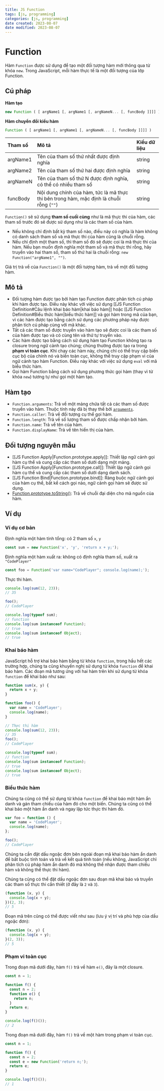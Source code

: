 ```yaml
---
title: JS Function
tags: [js, programming]
categories: [js, programming]
date created: 2023-08-07
date modified: 2023-08-07
---
```


# Function

Hàm `Function` được sử dụng để tạo một đối tượng hàm mới thông qua từ khóa `new`. Trong JavaScript, mỗi hàm thực tế là một đối tượng của lớp Function.

## Cú pháp

**Hàm tạo**

```js
new Function ( [ argName1 [, argName1 [, argNameN... [, funcBody ]]]] )
```

**Hàm chuyển đổi kiểu hàm**

```js
Function ( [ argName1 [, argName1 [, argNameN... [, funcBody ]]]] )
```

| Tham số   | Mô tả                                                         | Kiểu dữ liệu |
| :-------- | :----------------------------------------------------------- | :----------- |
| argName1  | Tên của tham số thứ nhất được định nghĩa                        | string       |
| argName2  | Tên của tham số thứ hai được định nghĩa                         | string       |
| argNameN  | Tên của tham số thứ N được định nghĩa, có thể có nhiều tham số | string       |
| funcBody  | Nội dung chính của hàm, tức là mã thực thi bên trong hàm, mặc định là chuỗi rỗng (`""`) | string       |

`Function()` sẽ sử dụng **tham số cuối cùng** như là mã thực thi của hàm, các tham số trước đó sẽ được sử dụng như là các tham số của hàm.

- Nếu không chỉ định bất kỳ tham số nào, điều này có nghĩa là hàm không có danh sách tham số và mã thực thi của hàm cũng là chuỗi rỗng.
- Nếu chỉ định một tham số, thì tham số đó sẽ được coi là mã thực thi của hàm. Nếu bạn muốn định nghĩa một tham số và mã thực thi rỗng, hãy truyền vào hai tham số, tham số thứ hai là chuỗi rỗng: `new Function("argName1", "")`.

Giá trị trả về của `Function()` là một đối tượng hàm, trả về một đối tượng hàm.

## Mô tả

- Đối tượng hàm được tạo bởi hàm tạo Function được phân tích cú pháp khi hàm được tạo. Điều này khác với việc sử dụng [[JS Function Definition#Câu lệnh khai báo hàm|khai báo hàm]] hoặc [[JS Function Definition#Biểu thức hàm|biểu thức hàm]] và gọi hàm trong mã của bạn, vì các hàm được tạo bằng cách sử dụng các phương pháp này được phân tích cú pháp cùng với mã khác.
- Tất cả các tham số được truyền vào hàm tạo sẽ được coi là các tham số của hàm được tạo và có cùng tên và thứ tự truyền vào.
- Các hàm được tạo bằng cách sử dụng hàm tạo Function không tạo ra closure trong ngữ cảnh tạo chúng; chúng thường được tạo ra trong **phạm vi toàn cục**. Khi chạy các hàm này, chúng chỉ có thể truy cập biến cục bộ của chính nó và biến toàn cục, không thể truy cập phạm vi của ngữ cảnh tạo hàm Function. Điều này khác với việc sử dụng `eval` với mã biểu thức hàm.
- Gọi hàm Function bằng cách sử dụng phương thức gọi hàm (thay vì từ khóa `new`) tương tự như gọi một hàm tạo.

## Hàm tạo

- `Function.arguments`: Trả về một mảng chứa tất cả các tham số được truyền vào hàm. Thuộc tính này đã bị thay thế bởi [`arguments`](https://developer.mozilla.org/en-US/docs/Web/JavaScript/Reference/Functions_and_function_scope/arguments).
- `Function.caller`: Trả về đối tượng cụ thể gọi hàm.
- `Function.length`: Trả về số lượng tham số được chấp nhận bởi hàm.
- `Function.name`: Trả về tên của hàm.
- `Function.displayName`: Trả về tên hiển thị của hàm.

## Đối tượng nguyên mẫu

- [[JS Function Apply|Function.prototype.apply]]: Thiết lập ngữ cảnh gọi hàm cụ thể và cung cấp các tham số dưới dạng một mảng.
- [[JS Function Apply|Function.prototype.call]]: Thiết lập ngữ cảnh gọi hàm cụ thể và cung cấp các tham số dưới dạng danh sách.
- [[JS Function Bind|Function.prototype.bind]]: Ràng buộc ngữ cảnh gọi của hàm cụ thể, bất kể cách gọi nào, ngữ cảnh gọi hàm sẽ được sử dụng.
- [Function.prototype.toString()](https://developer.mozilla.org/en-US/docs/Web/JavaScript/Reference/Global_Objects/Function/toString): Trả về chuỗi đại diện cho mã nguồn của hàm.

## Ví dụ

### Ví dụ cơ bản

Định nghĩa một hàm tính tổng: có 2 tham số `x`, `y`

```js
const sum = new Function('x', 'y', 'return x + y;');
```

Định nghĩa một hàm xuất ra: không có định nghĩa tham số, xuất ra `"CodePlayer"`

```js
const foo = Function('var name="CodePlayer"; console.log(name);');
```

Thực thi hàm.

```js
console.log(sum(12, 23));
// 35

foo();
// CodePlayer

console.log(typeof sum);
// function
console.log(sum instanceof Function);
// true
console.log(sum instanceof Object);
// true
```

### Khai báo hàm

JavaScript hỗ trợ khai báo hàm bằng từ khóa `function`, trong hầu hết các trường hợp, chúng ta cũng khuyến nghị sử dụng từ khóa `function` để khai báo hàm. Các đoạn mã tương ứng với hai hàm trên khi sử dụng từ khóa `function` để khai báo như sau:

```js
function sum(x, y) {
  return x + y;
}

function foo() {
  var name = 'CodePlayer';
  console.log(name);
}

// Thực thi hàm
console.log(sum(12, 23));
// 35
foo();
// CodePlayer

console.log(typeof sum);
// function
console.log(sum instanceof Function);
// true
console.log(sum instanceof Object);
// true
```

### Biểu thức hàm

Chúng ta cũng có thể sử dụng từ khóa `function` để khai báo một hàm ẩn danh và gán tham chiếu của hàm đó cho một biến. Chúng ta cũng có thể khai báo một hàm ẩn danh và ngay lập tức thực thi hàm đó.

```js
var foo = function () {
  var name = 'CodePlayer';
  console.log(name);
};

foo();
// CodePlayer
```

Chúng ta cần đặt dấu ngoặc đơn bên ngoài đoạn mã khai báo hàm ẩn danh để bắt buộc tính toán và trả về kết quả tính toán (nếu không, JavaScript chỉ phân tích cú pháp hàm ẩn danh đó mà không thể nhận được tham chiếu hàm và không thể thực thi hàm).

Chúng ta cũng có thể đặt dấu ngoặc đơn sau đoạn mã khai báo và truyền các tham số thực thi cần thiết (ở đây là `2` và `3`).

```js
(function (x, y) {
  console.log(x + y);
})(2, 3);
// 5
```

Đoạn mã trên cũng có thể được viết như sau (lưu ý vị trí và phù hợp của dấu ngoặc đơn):

```js
(function (x, y) {
  console.log(x + y);
}(2, 3));
// 5
```

### Phạm vi toàn cục

Trong đoạn mã dưới đây, hàm `f()` trả về hàm `e()`, đây là một closure.

```js
const n = 1;

function f() {
  const n = 2;
  function e() {
    return n;
  }
  return e;
}

console.log(f()());
// 2
```

Trong đoạn mã dưới đây, hàm `f()` trả về một hàm trong phạm vi toàn cục.

```js
const n = 1;

function f() {
  const n = 2;
  const e = new Function('return n;');
  return e;
}

console.log(f()());
// 1
```
